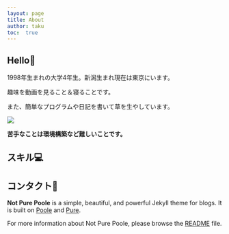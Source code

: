 ```yaml
---
layout: page
title: About
author: taku
toc:  true
---
```


## Hello👋

1998年生まれの大学4年生。新潟生まれ現在は東京にいます。

趣味を動画を見ること＆寝ることです。

また、簡単なプログラムや日記を書いて草を生やしています。

<img src="https://grass-graph.moshimo.works/images/taku0622.png">

**苦手なことは環境構築など難しいことです。**

## スキル💻

## コンタクト🤝

**Not Pure Poole** is a simple, beautiful, and powerful Jekyll theme for blogs. It is built on [Poole](https://github.com/poole/poole) and [Pure](https://purecss.io/).

For more information about Not Pure Poole, please browse the [README](https://github.com/vszhub/not-pure-poole) file.
